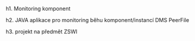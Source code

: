 h1. Monitoring komponent

h2. JAVA aplikace pro monitoring běhu komponent/instancí DMS PeerFile

h3. projekt na předmět ZSWI
